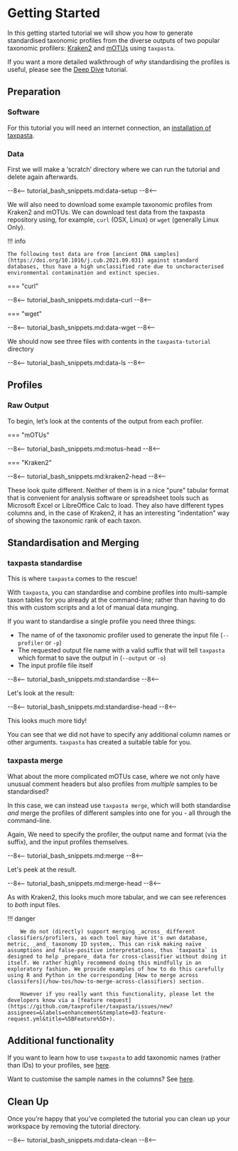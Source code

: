 # Getting Started

In this getting started tutorial we will show you how to generate
standardised taxonomic profiles from the diverse outputs of two
popular taxonomic profilers: [Kraken2](https://ccb.jhu.edu/software/kraken2/)
and [mOTUs](https://motu-tool.org/) using `taxpasta`.

If you want a more detailed walkthrough of _why_ standardising the profiles
is useful, please see the [Deep Dive](/tutorials/deepdive) tutorial.

## Preparation

### Software

For this tutorial you will need an internet connection, an [installation of
taxpasta](/#install).

### Data

First we will make a ‘scratch’ directory where we can run the tutorial and
delete again afterwards.

--8<--
tutorial_bash_snippets.md:data-setup
--8<--

We will also need to download some example taxonomic profiles from Kraken2 and
mOTUs. We can download test data from the taxpasta repository using, for
example, `curl` (OSX, Linux) or `wget` (generally Linux Only).

!!! info

    The following test data are from [ancient DNA samples](https://doi.org/10.1016/j.cub.2021.09.031) against standard databases, thus have a high unclassified rate due to uncharacterised environmental contamination and extinct species. 

=== "curl"

--8<--
    tutorial_bash_snippets.md:data-curl
--8<--

=== "wget"

--8<--
    tutorial_bash_snippets.md:data-wget
--8<--

We should now see three files with contents in the `taxpasta-tutorial` directory

--8<--
tutorial_bash_snippets.md:data-ls
--8<--

## Profiles

### Raw Output

To begin, let’s look at the contents of the output from each profiler.

=== "mOTUs"

--8<--
    tutorial_bash_snippets.md:motus-head
--8<--

=== "Kraken2"

--8<--
    tutorial_bash_snippets.md:kraken2-head
--8<--

These look quite different. Neither of them is in a nice "pure" tabular
format that is convenient for analysis software or spreadsheet tools such
as Microsoft Excel or LibreOffice Calc to load. They also have different
types columns and, in the case of Kraken2, it has an interesting
"indentation" way of showing the taxonomic rank of each taxon.

## Standardisation and Merging

### taxpasta standardise

This is where `taxpasta` comes to the rescue!

With `taxpasta`, you can standardise and combine profiles into multi-sample taxon tables
for you already at the command-line; rather than having to do this with custom scripts
and a lot of manual data munging.

If you want to standardise a single profile you need three things:

- The name of of the taxonomic profiler used to generate the input file (`--profiler` or `-p`)
- The requested output file name with a valid suffix that will tell `taxpasta` which format to save the output in
(`--output` or `-o`)
- The input profile file itself

--8<--
tutorial_bash_snippets.md:standardise
--8<--

Let's look at the result:

--8<--
tutorial_bash_snippets.md:standardise-head
--8<--

This looks much more tidy!

You can see that we did not have to specify any additional column names or other
arguments. `taxpasta` has created a suitable table for you.

### taxpasta merge

What about the more complicated mOTUs case, where we not only have unusual
comment headers but also profiles from _multiple_ samples to be standardised?

In this case, we can instead use `taxpasta merge`, which will both standardise
_and_ merge the profiles of different samples into one for you - all
through the command-line. 

Again, We need to specify the profiler, the output name and
format (via the suffix), and the input profiles themselves.

--8<--
tutorial_bash_snippets.md:merge
--8<--

Let's peek at the result.

--8<--
tutorial_bash_snippets.md:merge-head
--8<--

As with Kraken2, this looks much more tabular, and we can see references to
_both_ input files.

!!! danger

        We do not (directly) support merging _across_ different classifiers/profilers, as each tool may have it's own database, metric, _and_ taxonomy ID system,. This can risk making naïve assumptions and false-positive interpretations, thus `taxpasta` is designed to help _prepare_ data for cross-classifier without doing it itself. We rather highly recommend doing this mindfully in an exploratory fashion. We provide examples of how to do this carefully using R and Python in the corresponding [How to merge across classifers](/how-tos/how-to-merge-across-classifiers) section.

        However if you really want this functionality, please let the developers know via a [feature request](https://github.com/taxprofiler/taxpasta/issues/new?assignees=&labels=enhancement&template=03-feature-request.yml&title=%5BFeature%5D+).

## Additional functionality

If you want to learn how to use `taxpasta` to add taxonomic names (rather than IDs) to your profiles, see [here](/how-tos/how-to-add-names).

Want to customise the sample names in the columns? See [here](/how-tos/how-to-customise-sample-names).

## Clean Up

Once you’re happy that you’ve completed the tutorial you can clean up your
workspace by removing the tutorial directory.

--8<--
tutorial_bash_snippets.md:data-clean
--8<--
